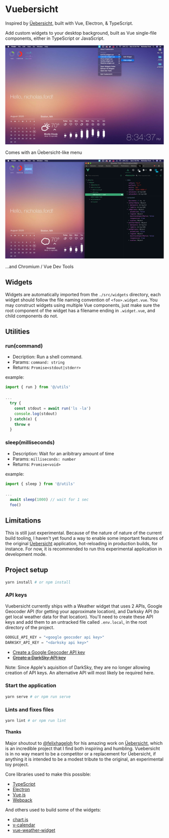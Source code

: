 # Vuebersicht

Inspired by [Üebersicht](https://github.com/felixhageloh/uebersicht), built with Vue, Electron, & TypeScript.

Add custom widgets to your desktop background, built as Vue single-file components, either in TypeScript or JavaScript.

![Vuebersicht](./screenshots/vs-menu.jpg)

Comes with an Üebersicht-like menu

![Vuebersicht Vue Dev Tools](./screenshots/vs-devtools.jpg)

...and Chromium / Vue Dev Tools

## Widgets

Widgets are automatically imported from the `./src/widgets` directory, each widget should follow the file naming convention of `<foo>.widget.vue`. You may construct widgets using multiple Vue components, just make sure the root component of the widget has a filename ending in `.widget.vue`, and child components do not.

## Utilities

### run(command)
  - Decription: Run a shell command.
  - Params: `command: string`
  - Returns: `Promise<stdout|stderr>`

example:

```js
import { run } from '@/utils'

...
  try {
    const stdout = await run('ls -la')
    console.log(stdout)
  } catch(e) {
    throw e
  }
```

### sleep(milliseconds)
  - Description: Wait for an aribitrary amount of time
  - Params: `milliseconds: number`
  - Returns: `Promise<void>`

example:

```js
import { sleep } from '@/utils'

...
  await sleep(1000) // wait for 1 sec
  foo()
```

## Limitations

This is still just experimental. Because of the nature of nature of the current build tooling, I haven't yet found a way to enable some important features of the original [Üebersicht](https://github.com/felixhageloh/uebersicht) application, hot-reloading in production builds, for instance. For now, it is recommended to run this experimental application in development mode.

## Project setup

```bash
yarn install # or npm install
```

### API keys

Vuebersicht currently ships with a Weather widget that uses 2 APIs, Google Geocoder API (for getting your approximate location), and Darksky API (to get local weather data for that location). You'll need to create these API keys and add them to an untracked file called `.env.local`, in the root directory of the project.

```js
GOOGLE_API_KEY = "<google geocoder api key>"
DARKSKY_API_KEY = "<darksky api key>"
```

- [Create a Google Geocoder API key](https://developers.google.com/maps/documentation/geocoding/get-api-key)
- ~~[Create a DarkSky API key](https://darksky.net/dev/register)~~

Note: Since Apple's aquisition of DarkSky, they are no longer allowing creation of API keys. An alternative API will most likely be required here.

### Start the application

```bash
yarn serve # or npm run serve
```

<!-- ### Production build

```bash
yarn build
```

### Run unit tests

```bash
yarn test:unit
``` -->

### Lints and fixes files

```bash
yarn lint # or npm run lint
```

#### Thanks

Major shoutout to [@felixhageloh](https://github.com/felixhageloh) for his amazing work on [Üebersicht](https://github.com/felixhageloh/uebersicht), which is an incredible project that I find both inspiring and humbling. Vuebersicht is in no way meant to be a competitor or a replacement for Üebersicht, if anything it is intended to be a modest tribute to the original, an experimental toy project.

Core libraries used to make this possible:

- [TypeScript](https://github.com/microsoft/TypeScript)
- [Electron](https://github.com/electron/electron)
- [Vue.js](https://github.com/vuejs/vue)
- [Webpack](https://github.com/webpack/webpack)

And others used to build some of the widgets:

- [chart.js](https://github.com/chartjs/Chart.js)
- [v-calendar](https://github.com/nathanreyes/v-calendar)
- [vue-weather-widget](https://github.com/dipu-bd/vue-weather-widget)
